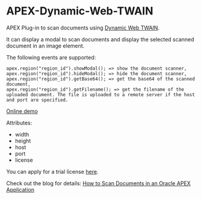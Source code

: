 # APEX-Dynamic-Web-TWAIN

APEX Plug-in to scan documents using [Dynamic Web TWAIN](https://www.dynamsoft.com/web-twain/overview/).

It can display a modal to scan documents and display the selected scanned document in an image element.

The following events are supported:

```
apex.region("region_id").showModal(); => show the document scanner,
apex.region("region_id").hideModal(); => hide the document scanner,
apex.region("region_id").getBase64(); => get the base64 of the scanned document,
apex.region("region_id").getFilename(); => get the filename of the uploaded document. The file is uploaded to a remote server if the host and port are specified.
```

[Online demo](https://apex.oracle.com/pls/apex/r/dynamsoft/dynamsoft-demos/document-scanner)

Attributes:

* width
* height
* host
* port
* license

You can apply for a trial license [here](https://www.dynamsoft.com/customer/license/trialLicense?product=dwt).


Check out the blog for details: [How to Scan Documents in an Oracle APEX Application](https://www.dynamsoft.com/codepool/oracle-apex-document-scanning.html)

